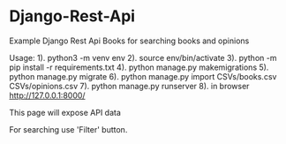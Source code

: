 # Django-Rest-Api
Example Django Rest Api Books for searching books and opinions

Usage: 
1). python3 -m venv env
2). source env/bin/activate
3). python -m pip install -r requirements.txt
4). python manage.py makemigrations
5). python manage.py migrate
6). python manage.py import CSVs/books.csv CSVs/opinions.csv
7). python manage.py runserver
8). in browser http://127.0.0.1:8000/

This page will expose API data

For searching use 'Filter' button.
